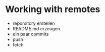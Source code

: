 # Working with remotes


- reporsitory erstellen
- README.md erzeugen
- ein paar commits 
- push
- fetch
